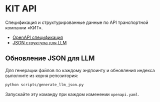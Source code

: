 # KIT API

Спецификация и структурированные данные по API транспортной компании «КИТ».

- [OpenAPI спецификация](openapi.yaml)
- [JSON структура для LLM](api_info.json)

## Обновление JSON для LLM

Для генерации файлов по каждому эндпоинту и обновления индекса выполните из корня репозитория:

```bash
python scripts/generate_llm_json.py
```

Запускайте эту команду при каждом изменении `openapi.yaml`.

